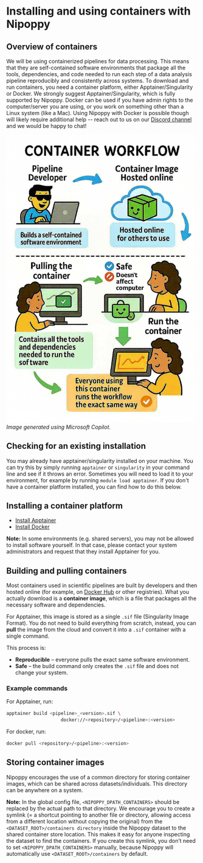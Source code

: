 # Installing and using containers with Nipoppy

## Overview of containers
We will be using containerized pipelines for data processing. This means that they are self-contained software environments that package all the tools, dependencies, and code needed to run each step of a data analysis pipeline reproducibly and consistently across systems. To download and run containers, you need a container platform, either Apptainer/Singularity or Docker. We strongly suggest Apptainer/Singularity, which is fully supported by Nipoppy. Docker can be used if you have admin rights to the computer/server you are using, or you work on something other than a Linux system (like a Mac). Using Nipoppy with Docker is possible though will likely require additional help -- reach out to us on our [Discord channel](https://discord.gg/dQGYADCCMB) and we would be happy to chat!

![container_infographic](../../assets/img/container_infographic.png)
*Image generated using Microsoft Copilot.*

## Checking for an existing installation
You may already have apptainer/singularity installed on your machine. You can try this by simply running `apptainer` or `singularity` in your command line and see if it throws an error. Sometimes you will need to load it to your environment, for example by running `module load apptainer`. If you don't have a container platform installed, you can find how to do this below.

## Installing a container platform
- [Install Apptainer](https://github.com/apptainer/apptainer/blob/main/INSTALL.md)
- [Install Docker](https://docs.docker.com/engine/install/)

**Note:** In some environments (e.g. shared servers), you may not be allowed to install software yourself. In that case, please contact your system administrators and request that they install Apptainer for you. 

## Building and pulling containers
Most containers used in scientific pipelines are built by developers and then hosted online (for example, on [Docker Hub](https://hub.docker.com/) or other registries). What you actually download is a **container image**, which is a file that packages all the necessary software and dependencies.  

For Apptainer, this image is stored as a single `.sif` file (Singularity Image Format). You do not need to build everything from scratch, instead, you can **pull** the image from the cloud and convert it into a `.sif` container with a single command.  

This process is:
- **Reproducible** – everyone pulls the exact same software environment.  
- **Safe** – the build command only creates the `.sif` file and does not change your system. 

### Example commands
For Apptainer, run:
```bash
apptainer build <pipeline>_<version>.sif \
                    docker://<repository>/<pipeline>:<version>
```
For docker, run:
```bash
docker pull <repository>/<pipeline>:<version>
```

## Storing container images
Nipoppy encourages the use of a common directory for storing container images, which can be shared across datasets/individuals. This directory can be anywhere on a system. 

**Note:** In the global config file, `<NIPOPPY_DPATH_CONTAINERS>` should be replaced by the actual path to that directory. We encourage you to create a symlink (= a shortcut pointing to another file or directory, allowing access from a different location without copying the original) from the `<DATASET_ROOT>/containers directory` inside the Nipoppy dataset to the shared container store location. This makes it easy for anyone inspecting the dataset to find the containers. If you create this symlink, you don’t need to set `<NIPOPPY_DPATH_CONTAINERS>` manually, because Nipoppy will automatically use `<DATASET_ROOT>/containers` by default.